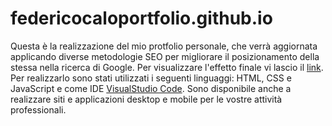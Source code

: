 # federicocaloportfolio.github.io

Questa è la realizzazione del mio protfolio personale, che verrà aggiornata applicando diverse metodologie SEO per migliorare il posizionamento della stessa nella ricerca di Google.
Per visualizzare l'effetto finale vi lascio il [link](https://www.federicocalo.it). Per realizzarlo sono stati utilizzati i seguenti linguaggi: HTML, CSS e JavaScript e come IDE [VisualStudio Code](https://code.visualstudio.com/).
Sono disponibile anche a realizzare siti e applicazioni desktop e mobile per le vostre attività professionali.
